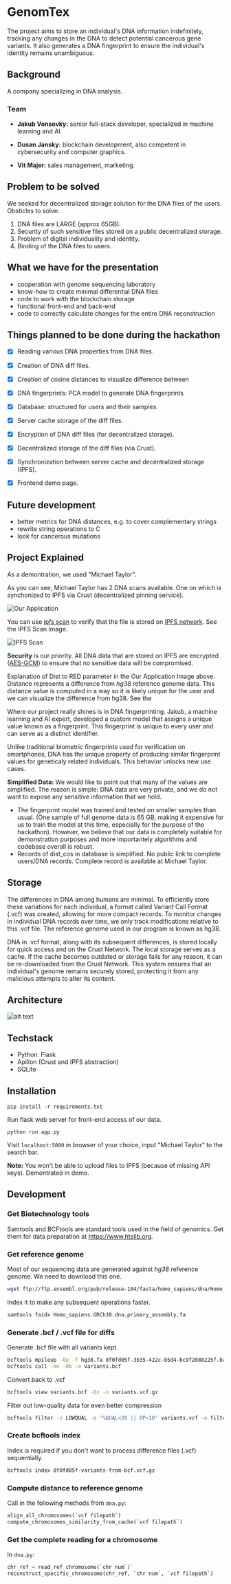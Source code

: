 # GenomTex

The project aims to store an individual's DNA information indefinitely, tracking any changes in
the DNA to detect potential cancerous gene variants. It also generates a DNA fingerprint to ensure
the individual's identity remains unambiguous.

## Background

A company specializing in DNA analysis.

### Team

- **Jakub Vonsovky:** senior full-stack developer, specialized in machine learning and AI.

- **Dusan Jansky:** blockchain development, also competent in cybersecurity and computer graphics.

- **Vit Majer:** sales management, marketing.

## Problem to be solved

We seeked for decentralized storage solution for the DNA files of the users. Obsticles to solve:

1. DNA files are LARGE (approx 65GB).
2. Security of such sensitive files stored on a public decentralized storage.
3. Problem of digital individuality and identity.
4. Binding of the DNA files to users.

## What we have for the presentation

  - cooperation with genome sequencing laboratory
  - know-how to create minimal differential DNA files
  - code to work with the blockchain storage
  - functional front-end and back-end
  - code to correctly calculate changes for the entire DNA reconstruction

## Things planned to be done during the hackathon

- [X] Reading various DNA properties from DNA files.
- [X] Creation of DNA diff files.
- [X] Creation of cosine distances to visualize difference between 
- [X] DNA fingerprints: PCA model to generate DNA fingerprints
- [X] Database: structured for users and their samples.
- [X] Server cache storage of the diff files.
- [X] Encryption of DNA diff files (for decentralized storage).
- [X] Decentralized storage of the diff files (via Crust).
- [X] Synchronization between server cache and decentralized storage (IPFS).
- [X] Frontend demo page.


## Future development

- better metrics for DNA distances, e.g. to cover complementary strings
- rewrite string operations to C
- look for cancerous mutations

## Project Explained

As a demontration, we used "Michael Taylor".

As you can see, Michael Taylor has 2 DNA scans available. One on which is synchonized to IPFS via Crust (decentralized pinning service).

![Our Application](showcase/image-1.png)

You can use [ipfs scan](https://ipfs-scan.io) to verify that the file is stored on [IPFS network](https://https://ipfs.tech/). See the IPFS Scan image.

![IPFS Scan](showcase/image.png)

**Security** is our priority. All DNA data that are stored on IPFS are encrypted ([AES-GCM]([url](https://www.techtarget.com/searchsecurity/definition/Advanced-Encryption-Standard))) to ensure that no sensitive data will be compromised.

Explanation of Dist to RED parameter in the Our Application Image above. Distance represents a difference from *hg38* reference genome data. This distance value is computed in a way so it is likely unique for the user and we can visualize the difference from hg38. See the 


Where our project really shines is in DNA fingerprinting. Jakub, a machine learning and AI expert, developed a custom model that assigns a unique value known as a fingerprint. This fingerprint is unique to every user and can serve as a distinct identifier.

Unlike traditional biometric fingerprints used for verification on smartphones, DNA has the unique property of producing similar fingerprint values for geneticaly related individuals. This behavior unlocks new use cases.

**Simplified Data:** We would like to point out that many of the values are simplified. The reason is simple: DNA data are very private, and we do not want to expose any sensitive information that we hold.

- The fingerprint model was trained and tested on smaller samples than usual. (One sample of full genome data is 65 GB, making it expensive for us to train the model at this time, especially for the purpose of the hackathon). However, we believe that our data is completely suitable for demonstration purposes and more importantely algorithms and codebase overall is robust.
- Records of dist_cos in database is simplified. No public link to complete users/DNA records. Complete record is available at Michael Taylor.


## Storage

The differences in DNA among humans are minimal. To efficiently store these variations for each individual,
a format called Variant Call Format (.vcf) was created, allowing for more compact records. To monitor changes
in individual DNA records over time, we only track modifications relative to this .vcf file. The reference
genome used in our program is known as hg38.

DNA in .vcf format, along with its subsequent differences, is stored locally for quick access and on the Crust Network.
The local storage serves as a cache. If the cache becomes outdated or storage fails for any reason, it can be
re-downloaded from the Crust Network. This system ensures that an individual's genome remains securely stored,
protecting it from any malicious attempts to alter its content.

## Architecture

![alt text](image-3.png)


## Techstack

- Python: Flask
- Apillon (Crust and IPFS abstraction)
- SQLite

## Installation

`pip install -r requirements.txt`

Run flask web server for front-end access of our data.

`python run app.py`

Visit `localhost:5000` in browser of your choice, input "Michael Taylor" to the search bar.

**Note:** You won't be able to upload files to IPFS (because of missing API keys). Demontrated in demo.

## Development

### Get Biotechnology tools

Samtools and BCFtools are standard tools used in the field of genomics.
Get them for data preparation at <https://www.htslib.org>.

### Get reference genome

Most of our sequencing data are generated against *hg38* reference genome. We need to download this one.

```bash
wget ftp://ftp.ensembl.org/pub/release-104/fasta/homo_sapiens/dna/Homo_sapiens.GRCh38.dna.primary_assembly.fa.gz
```

Index it to make any subsequent operations faster.

```bash
samtools faidx Homo_sapiens.GRCh38.dna.primary_assembly.fa
```

### Generate .bcf / .vcf file for diffs

Generate .bcf file with all variants kept.

```bash
bcftools mpileup -Ou -f hg38.fa 8f0fd05f-3b35-422c-b5d4-bc9f2888225f.bam | \
bcftools call -mv -Ob -o variants.bcf
```

Convert back to .vcf

```bash
bcftools view variants.bcf -Oz -o variants.vcf.gz
```

Filter out low-quality data for even better compression

```bash
bcftools filter -s LOWQUAL -e '%QUAL<20 || DP<10' variants.vcf -o filtered_variants.vcf
```

### Create bcftools index

Index is required if you don't want to process difference files (.vcf) sequentially.

```bash
bcftools index 8f0fd05f-variants-from-bcf.vcf.gz
```

### Compute distance to reference genome

Call in the following methods from `dna.py`:

```python
align_all_chromosomes(`vcf filepath`)
compute_chromosomes_similarity_from_cache(`vcf filepath`)
```

### Get the complete reading for a chromosome

In `dna.py`:

```python
chr_ref = read_ref_chromosome(`chr num`)`
reconstruct_specific_chromosome(chr_ref, `chr num`, `vcf filepath`)
```


